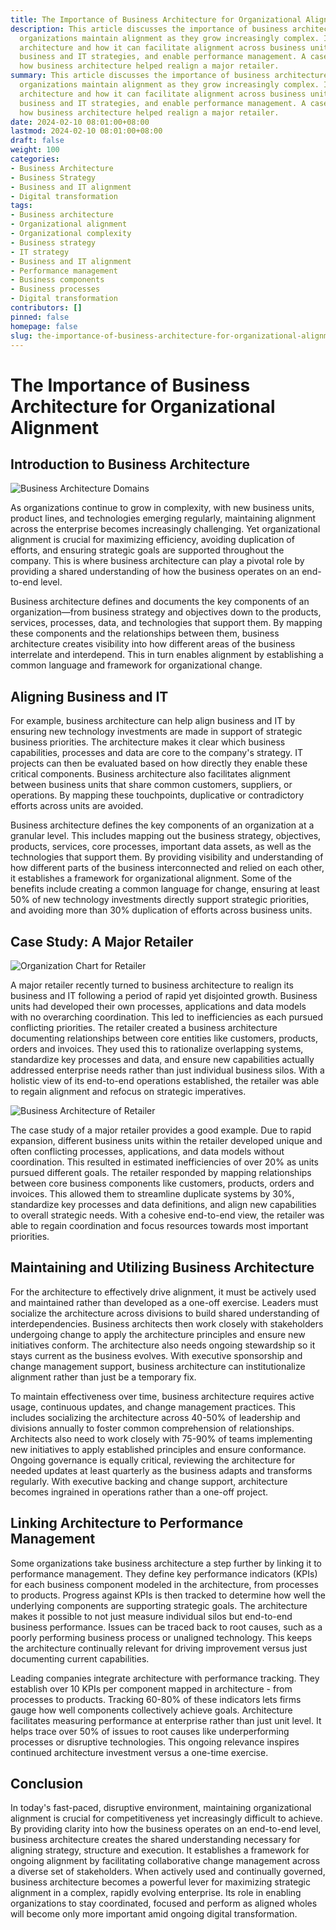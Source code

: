 ```yaml
---
title: The Importance of Business Architecture for Organizational Alignment
description: This article discusses the importance of business architecture in helping
  organizations maintain alignment as they grow increasingly complex. It defines business
  architecture and how it can facilitate alignment across business units, between
  business and IT strategies, and enable performance management. A case study highlights
  how business architecture helped realign a major retailer.
summary: This article discusses the importance of business architecture in helping
  organizations maintain alignment as they grow increasingly complex. It defines business
  architecture and how it can facilitate alignment across business units, between
  business and IT strategies, and enable performance management. A case study highlights
  how business architecture helped realign a major retailer.
date: 2024-02-10 08:01:00+08:00
lastmod: 2024-02-10 08:01:00+08:00
draft: false
weight: 100
categories:
- Business Architecture
- Business Strategy
- Business and IT alignment
- Digital transformation
tags:
- Business architecture
- Organizational alignment
- Organizational complexity
- Business strategy
- IT strategy
- Business and IT alignment
- Performance management
- Business components
- Business processes
- Digital transformation
contributors: []
pinned: false
homepage: false
slug: the-importance-of-business-architecture-for-organizational-alignment
---
```



# The Importance of Business Architecture for Organizational Alignment

## Introduction to Business Architecture

![Business Architecture Domains](https://cdn.sa.net/2024/02/10/YS9vINm3MguZcFO.png)

As organizations continue to grow in complexity, with new business units, product lines, and technologies emerging regularly, maintaining alignment across the enterprise becomes increasingly challenging. Yet organizational alignment is crucial for maximizing efficiency, avoiding duplication of efforts, and ensuring strategic goals are supported throughout the company. This is where business architecture can play a pivotal role by providing a shared understanding of how the business operates on an end-to-end level.

Business architecture defines and documents the key components of an organization—from business strategy and objectives down to the products, services, processes, data, and technologies that support them. By mapping these components and the relationships between them, business architecture creates visibility into how different areas of the business interrelate and interdepend. This in turn enables alignment by establishing a common language and framework for organizational change.

## Aligning Business and IT

For example, business architecture can help align business and IT by ensuring new technology investments are made in support of strategic business priorities. The architecture makes it clear which business capabilities, processes and data are core to the company's strategy. IT projects can then be evaluated based on how directly they enable these critical components. Business architecture also facilitates alignment between business units that share common customers, suppliers, or operations. By mapping these touchpoints, duplicative or contradictory efforts across units are avoided. 

Business architecture defines the key components of an organization at a granular level. This includes mapping out the business strategy, objectives, products, services, core processes, important data assets, as well as the technologies that support them. By providing visibility and understanding of how different parts of the business interconnected and relied on each other, it establishes a framework for organizational alignment. Some of the benefits include creating a common language for change, ensuring at least 50% of new technology investments directly support strategic priorities, and avoiding more than 30% duplication of efforts across business units.

## Case Study: A Major Retailer

![Organization Chart for Retailer](https://cdn.sa.net/2024/02/10/jLiscx3yr57fOlD.png)

A major retailer recently turned to business architecture to realign its business and IT following a period of rapid yet disjointed growth. Business units had developed their own processes, applications and data models with no overarching coordination. This led to inefficiencies as each pursued conflicting priorities. The retailer created a business architecture documenting relationships between core entities like customers, products, orders and invoices. They used this to rationalize overlapping systems, standardize key processes and data, and ensure new capabilities actually addressed enterprise needs rather than just individual business silos. With a holistic view of its end-to-end operations established, the retailer was able to regain alignment and refocus on strategic imperatives.

![Business Architecture of Retailer](https://cdn.sa.net/2024/02/10/Edr3QLkqCnb8V2F.png)

The case study of a major retailer provides a good example. Due to rapid expansion, different business units within the retailer developed unique and often conflicting processes, applications, and data models without coordination. This resulted in estimated inefficiencies of over 20% as units pursued different goals. The retailer responded by mapping relationships between core business components like customers, products, orders and invoices. This allowed them to streamline duplicate systems by 30%, standardize key processes and data definitions, and align new capabilities to overall strategic needs. With a cohesive end-to-end view, the retailer was able to regain coordination and focus resources towards most important priorities.

## Maintaining and Utilizing Business Architecture

For the architecture to effectively drive alignment, it must be actively used and maintained rather than developed as a one-off exercise. Leaders must socialize the architecture across divisions to build shared understanding of interdependencies. Business architects then work closely with stakeholders undergoing change to apply the architecture principles and ensure new initiatives conform. The architecture also needs ongoing stewardship so it stays current as the business evolves. With executive sponsorship and change management support, business architecture can institutionalize alignment rather than just be a temporary fix.

To maintain effectiveness over time, business architecture requires active usage, continuous updates, and change management practices. This includes socializing the architecture across 40-50% of leadership and divisions annually to foster common comprehension of relationships. Architects also need to work closely with 75-90% of teams implementing new initiatives to apply established principles and ensure conformance. Ongoing governance is equally critical, reviewing the architecture for needed updates at least quarterly as the business adapts and transforms regularly. With executive backing and change support, architecture becomes ingrained in operations rather than a one-off project.

## Linking Architecture to Performance Management 

Some organizations take business architecture a step further by linking it to performance management. They define key performance indicators (KPIs) for each business component modeled in the architecture, from processes to products. Progress against KPIs is then tracked to determine how well the underlying components are supporting strategic goals. The architecture makes it possible to not just measure individual silos but end-to-end business performance. Issues can be traced back to root causes, such as a poorly performing business process or unaligned technology. This keeps the architecture continually relevant for driving improvement versus just documenting current capabilities.

Leading companies integrate architecture with performance tracking. They establish over 10 KPIs per component mapped in architecture - from processes to products. Tracking 60-80% of these indicators lets firms gauge how well components collectively achieve goals. Architecture facilitates measuring performance at enterprise rather than just unit level. It helps trace over 50% of issues to root causes like underperforming processes or disruptive technologies. This ongoing relevance inspires continued architecture investment versus a one-time exercise.

## Conclusion

In today's fast-paced, disruptive environment, maintaining organizational alignment is crucial for competitiveness yet increasingly difficult to achieve. By providing clarity into how the business operates on an end-to-end level, business architecture creates the shared understanding necessary for aligning strategy, structure and execution. It establishes a framework for ongoing alignment by facilitating collaborative change management across a diverse set of stakeholders. When actively used and continually governed, business architecture becomes a powerful lever for maximizing strategic alignment in a complex, rapidly evolving enterprise. Its role in enabling organizations to stay coordinated, focused and perform as aligned wholes will become only more important amid ongoing digital transformation.